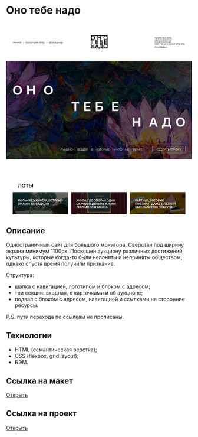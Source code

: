 <h1>Оно тебе надо</h1>
<img src="./images/project.png">
<h2>Описание</h2>
<p>Одностраничный сайт для большого монитора. Сверстан под ширину экрана минимум 1100px. Посвящен аукциону различных достижений культуры, которые когда-то были непоняты и неприняты обществом, однако спустя время получили признание.</p>
<p>Структура:</p>
<ul>
  <li>шапка с навигацией, логотипом и блоком с адресом;</li>
  <li>три секции: входная, с карточками и об аукционе;</li>
  <li>подвал с блоком с адресом, навигацией и ссылками на сторонние ресурсы.</li>
</ul>
<p>P.S. пути перехода по ссылкам не прописаны.</p>
<h2>Технологии</h2>
<ul>
  <li>HTML (семантическая верстка);</li>
  <li>CSS (flexbox, grid layout);</li>
  <li>БЭМ.</li>
</ul>
<h2>Ссылка на макет</h2>
<a href="https://www.figma.com/file/86V7ulT3VX5l4nG2wq9VkQ/2-Оно-тебе-надо-Copy?fuid=997588057117138482">Открыть</a>
<h2>Ссылка на проект</h2>
<a href="https://juliadik.github.io/ono-tebe-nado/index.html">Открыть</a>